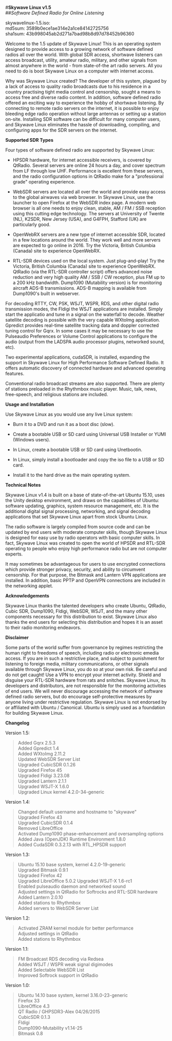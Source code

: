 #**Skywave Linux v1.5**  
##*Software Defined Radio for Online Listening*   


skywavelinux-1.5.iso:  
md5sum: 3589b0ece1ae314e2a1ce84142725756  
sha1sum: 43b998045ab2d271a7bad98b8d97d78452b96360  

Welcome to the 1.5 update of Skywave Linux!  This is an operating system designed to provide access to a growing network of software defined radios all over the world.  With global SDR access, shortwave listeners can access broadcast, utility, amateur radio, military, and other signals from almost anywhere in the world - from state-of-the art radio servers.  All you need to do is boot Skywave Linux on a computer with internet access.

Why was Skywave Linux created? The developer of this system, plagued by a lack of access to quality radio broadcasts due to his residence in a country practising tight media control and censorship, sought a means to access free and diverse radio content. In addition, software defined radio offered an exciting way to experience the hobby of shortwave listening. By connecting to remote radio servers on the internet, it is possible to enjoy bleeding edge radio operation without large antennas or setting up a station on-site. Installing SDR software can be difficult for many computer users, and Skywave Linux eliminates the hassle of downloading, compiling, and configuring apps for the SDR servers on the internet.

**Supported SDR Types**

Four types of software defined radio are supported by Skywave Linux:

 - HPSDR hardware, for internet accessible receivers, is covered by QtRadio. Several servers are online 24 hours a day, and cover spectrum from LF through low UHF. Performance is excellent from these servers, and the radio configuration options in QtRadio make for a "professional grade" operating experience.

 - WebSDR servers are located all over the world and provide easy access to the global airwaves via web browser. In Skywave Linux, use the launcher to open Firefox at the WebSDR index page.  A modern web browser is all one needs to enjoy clean, stable, AM / FM / SSB reception using this cutting edge technology. The servers at University of Twente (NL), K2SDR, New Jersey (USA), and G4FPH, Stafford (UK) are particularly good.

 - OpenWebRX servers are a new type of internet accessible SDR, located in a few locations around the world. They work well and more servers are expected to go online in 2016.  Try the Victoria, British Columbia (Canada) site to experience OpenWebRX.

 - RTL-SDR devices used on the local system. Just plug-and-play! Try the Victoria, British Columbia (Canada) site to experience OpenWebRX. QtRadio (via the RTL-SDR controller script) offers advanced noise reduction and very high quality AM / SSB / CW reception, plus FM up to a 200 kHz bandwidth. Dump1090 (Mutability version) is for monitoring aircraft ADS-B transmissions. ADS-B mapping is available from Dump1090's built in webserver.

For decoding RTTY, CW, PSK, WSJT, WSPR, RDS, and other digital radio transmission modes, the Fldigi the WSJT applications are installed. Simply start the applicatio and tune in a signal on the waterfall to decode. Weather satellite decoding is possible with the very capable WXtoImg application. Gpredict provides real-time satellite tracking data and doppler corrected tuning control for Gqrx. In some cases it may be necessary to use the Pulseaudio Preferences or Volume Control applications to configure the audio (output from the LADSPA audio processor plugins, networked sound, etc).

Two experimental applications, cudaSDR, is installed, expanding the support in Skywave Linux for High Performance Software Defined Radio. It offers automatic discovery of connected hardware and advanced operating features.

Conventional radio broadcast streams are also supported. There are plenty of stations preloaded in the Rhythmbox music player. Music, talk, news, free-speech, and religious stations are included.

**Usage and Installation**

Use Skywave Linux as you would use any live Linux system:

 - Burn it to a DVD and run it as a boot disc (slow).

 - Create a bootable USB or SD card using Universal USB Installer or YUMI (Windows users).

 - In Linux, create a bootable USB or SD card using Unetbootin.

 - In Linux, simply install a bootloader and copy the iso file to a USB or SD card.

 - Install it to the hard drive as the main operating system.

**Technical Notes**

Skywave Linux v1.4 is built on a base of state-of-the-art Ubuntu 15.10, uses the Unity desktop environment, and draws on the capabilities of Ubuntu: software updating, graphics, system resource management, etc. It is the additional digital signal processing, networking, and signal decoding applications that set Skywave Linux apart from stock Ubuntu Linux.

The radio software is largely compiled from source code and can be updated by end users with moderate computer skills, though Skywave Linux is designed for easy use by radio operators with basic computer skills. In fact, Skywave Linux was created to open the world of HPSDR and RTL-SDR operating to people who enjoy high performance radio but are not computer experts.

It may sometimes be advantageous for users to use encrypted connections which provide stronger privacy, security, and ability to circumvent censorship. For that purpose, the Bitmask and Lantern VPN applications are installed. In addition, basic PPTP and OpenVPN connections are included in the networking applet.

**Acknowledgements**

Skywave Linux thanks the talented developers who create Ubuntu, QtRadio, Cubic SDR, Dump1090, Fldigi, WebSDR, WSJT, and the many other components necessary for this distribution to exist. Skywave Linux also thanks the end users for selecting this distribution and hopes it is an asset to their radio monitoring endeavors.

**Disclaimer**

Some parts of the world suffer from governance by regimes restricting the human right to freedoms of speech, including radio or electronic emedia access. If you are in such a restrictive place, and subject to punishment for listening to foreign media, military communications, or other signals available through Skywave Linux, you do so at your own risk. Be careful and do not get caught! Use a VPN to encrypt your internet activity. Shield and disguise your RTL-SDR hardware from rats and snitches. Skywave Linux, its developers and distributors, are not responsible for the monitoring activities of end users. We will never discourage accessing the network of software defined radio servers, but do encourage self-protective measures by anyone living under restrictive regulation.  Skywave Linux is not endorsed by or affiliated with Ubuntu / Canonical. Ubuntu is simply used as a foundation for building Skywave Linux.

**Changelog**

Version 1.5:

>Added Gqrx 2.5.3  
>Added Gpredict 1.4  
>Added WXtoImg 2.11.2  
>Updated WebSDR Server List  
>Upgraded CubicSDR 0.1.26  
>Upgraded Firefox 45  
>Upgraded Fldigi 3.23.08  
>Upgraded Lantern 2.1.1  
>Upgraded WSJT-X 1.6.0  
>Upgraded Linux kernel 4.2.0-34-generic  

Version 1.4:
>Changed default username and hostname to "skywave"  
>Upgraded Firefox 43  
>Upgraded CubicSDR 0.1.4  
>Removed LibreOffice  
>Activated Dump1090 phase-enhancement and oversampling options  
>Added Java (OpenJDK) Runtime Environment 1.8.0  
>Added CudaSDR 0.3.2.13 with RTL_HPSDR support  

Version 1.3:
>Ubuntu 15.10 base system, kernel 4.2.0-19-generic  
>Upgraded Bitmask 0.9.1  
>Upgraded Firefox 42  
>Upgraded LibreOffice 5.0.2
>Upgraded WSJT-X 1.6-rc1  
>Enabled pulseaudio daemon and networked sound  
>Adjusted settings in QtRadio for Softrocks and RTL-SDR hardware  
>Added Lantern 2.0.10  
>Added stations to Rhythmbox  
>Added servers to WebSDR Server List  

Version 1.2:
>Activated ZRAM kernel module for better performance  
>Adjusted settings in QtRadio  
>Added stations to Rhythmbox  

Version 1.1:
>FM Broadcast RDS decoding via Redsea  
>Added WSJT / WSPR weak signal digimodes  
>Added Selectable WebSDR List  
>Improved Softrock support in QtRadio  

Version 1.0:
>Ubuntu 14.10 base system, kernel 3.16.0-23-generic  
>Firefox 33  
>LibreOffice 4.3  
>QT Radio / GHPSDR3-Alex 04/26/2015  
>CubicSDR 0.1.3  
>Fldigi  
>Dump1090-Mutability v1.14-25  
>Bitmask 0.8  

